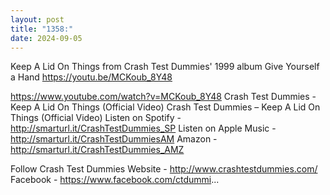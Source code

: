 ```yaml
---
layout: post
title: "1358:"
date: 2024-09-05
---
```


Keep A Lid On Things from Crash Test Dummies' 1999 album Give Yourself a Hand
https://youtu.be/MCKoub_8Y48

https://www.youtube.com/watch?v=MCKoub_8Y48
Crash Test Dummies - Keep A Lid On Things (Official Video)
Crash Test Dummies – Keep A Lid On Things (Official Video) 
Listen on Spotify - http://smarturl.it/CrashTestDummies_SP 
Listen on Apple Music - http://smarturl.it/CrashTestDummiesAM 
Amazon - http://smarturl.it/CrashTestDummies_AMZ 

Follow Crash Test Dummies
Website - http://www.crashtestdummies.com/ 
Facebook - https://www.facebook.com/ctdummi...
